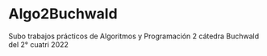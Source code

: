 # Algo2Buchwald

Subo trabajos prácticos de Algoritmos y Programación 2 cátedra Buchwald del 2° cuatri 2022
